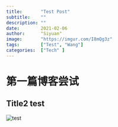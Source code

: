 ```yaml
---
title:       "Test Post"
subtitle:    ""
description: ""
date:        2021-02-06
author:      "Siyuan"
image:       "https://imgur.com/I8mQg3z"
tags:        ["Test", "Wang"]
categories:  ["Tech" ]
---
```

# 第一篇博客尝试

## Title2 test
![test](https://imgur.com/I8mQg3z)